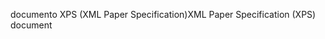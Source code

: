 <span data-ttu-id="83592-101">documento XPS (XML Paper Specification)</span><span class="sxs-lookup"><span data-stu-id="83592-101">XML Paper Specification (XPS) document</span></span>